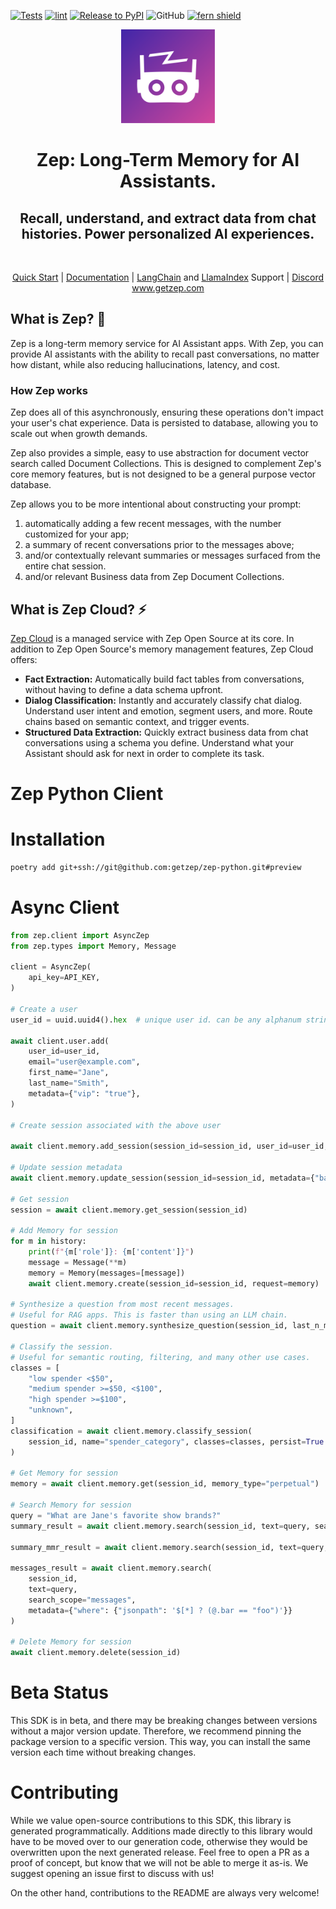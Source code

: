 [![Tests](https://github.com/getzep/zep-python/actions/workflows/test.yml/badge.svg)](https://github.com/getzep/zep-python/actions/workflows/test.yml) [![lint](https://github.com/getzep/zep-python/actions/workflows/lint.yml/badge.svg)](https://github.com/getzep/zep-python/actions/workflows/lint.yml) [![Release to PyPI](https://github.com/getzep/zep-python/actions/workflows/release.yml/badge.svg)](https://github.com/getzep/zep-python/actions/workflows/release.yml) ![GitHub](https://img.shields.io/github/license/getzep/zep-python?color=blue)
[![fern shield](https://img.shields.io/badge/%F0%9F%8C%BF-SDK%20generated%20by%20Fern-brightgreen)](https://github.com/fern-api/fern)

<p align="center">
  <a href="https://www.getzep.com/">
    <img src="https://raw.githubusercontent.com/getzep/zep/main/assets/zep-logo-icon-gradient-rgb.svg" width="150" alt="Zep Logo">
  </a>
</p>

<h1 align="center">
Zep: Long-Term Memory for ‍AI Assistants.
</h1>
<h2 align="center">Recall, understand, and extract data from chat histories. Power personalized AI experiences.</h2>
<br />

<p align="center">
<a href="https://docs.getzep.com/deployment/quickstart/">Quick Start</a> | 
<a href="https://docs.getzep.com/">Documentation</a> | 
<a href="https://docs.getzep.com/sdk/langchain/">LangChain</a> and 
<a href="https://docs.getzep.com/sdk/langchain/">LlamaIndex</a> Support | 
<a href="https://discord.gg/W8Kw6bsgXQ">Discord</a><br />
<a href="https://www.getzep.com">www.getzep.com</a>
</p>

## What is Zep? 💬 
Zep is a long-term memory service for AI Assistant apps. With Zep, you can provide AI assistants with the ability to recall past conversations, no matter how distant, while also reducing hallucinations, latency, and cost. 

### How Zep works

Zep does all of this asynchronously, ensuring these operations don't impact your user's chat experience. Data is persisted to database, allowing you to scale out when growth demands.

Zep also provides a simple, easy to use abstraction for document vector search called Document Collections. This is designed to complement Zep's core memory features, but is not designed to be a general purpose vector database.

Zep allows you to be more intentional about constructing your prompt: 
1. automatically adding a few recent messages, with the number customized for your app;
2. a summary of recent conversations prior to the messages above;
3. and/or contextually relevant summaries or messages surfaced from the entire chat session.
4. and/or relevant Business data from Zep Document Collections.

## What is Zep Cloud? ⚡️ 

[Zep Cloud](https://www.getzep.com/) is a managed service with Zep Open Source at its core. In addition to Zep Open Source's memory management features, Zep Cloud offers:
- **Fact Extraction:** Automatically build fact tables from conversations, without having to define a data schema upfront.
- **Dialog Classification:** Instantly and accurately classify chat dialog. Understand user intent and emotion, segment users, and more. Route chains based on semantic context, and trigger events. 
- **Structured Data Extraction:** Quickly extract business data from chat conversations using a schema you define. Understand what your Assistant should ask for next in order to complete its task.



<!-- Begin Title, generated by Fern  -->
# Zep Python Client

<!-- Begin Installation, generated by Fern  -->
# Installation

```sh
poetry add git+ssh://git@github.com:getzep/zep-python.git#preview
```
<!-- End Installation  -->

<!-- Begin Async Usage, generated by Fern  -->
# Async Client

```python
from zep.client import AsyncZep
from zep.types import Memory, Message

client = AsyncZep(
    api_key=API_KEY,
)

# Create a user
user_id = uuid.uuid4().hex  # unique user id. can be any alphanum string

await client.user.add(
    user_id=user_id,
    email="user@example.com",
    first_name="Jane",
    last_name="Smith",
    metadata={"vip": "true"},
)

# Create session associated with the above user

await client.memory.add_session(session_id=session_id, user_id=user_id, metadata={"foo": "bar"})

# Update session metadata
await client.memory.update_session(session_id=session_id, metadata={"bar": "foo"})

# Get session
session = await client.memory.get_session(session_id)

# Add Memory for session
for m in history:
    print(f"{m['role']}: {m['content']}")
    message = Message(**m)
    memory = Memory(messages=[message])
    await client.memory.create(session_id=session_id, request=memory)

# Synthesize a question from most recent messages.
# Useful for RAG apps. This is faster than using an LLM chain.
question = await client.memory.synthesize_question(session_id, last_n_messages=3)

# Classify the session.
# Useful for semantic routing, filtering, and many other use cases.
classes = [
    "low spender <$50",
    "medium spender >=$50, <$100",
    "high spender >=$100",
    "unknown",
]
classification = await client.memory.classify_session(
    session_id, name="spender_category", classes=classes, persist=True
)

# Get Memory for session
memory = await client.memory.get(session_id, memory_type="perpetual")

# Search Memory for session
query = "What are Jane's favorite show brands?"
summary_result = await client.memory.search(session_id, text=query, search_scope="summary")

summary_mmr_result = await client.memory.search(session_id, text=query, search_scope="summary", search_type="mmr")

messages_result = await client.memory.search(
    session_id,
    text=query,
    search_scope="messages",
    metadata={"where": {"jsonpath": '$[*] ? (@.bar == "foo")'}}
)

# Delete Memory for session
await client.memory.delete(session_id)
```


<!-- End Async Usage  -->

<!-- Begin Status, generated by Fern  -->
# Beta Status

This SDK is in beta, and there may be breaking changes between versions without a major 
version update. Therefore, we recommend pinning the package version to a specific version. 
This way, you can install the same version each time without breaking changes.
<!-- End Status  -->

<!-- Begin Contributing, generated by Fern  -->
# Contributing

While we value open-source contributions to this SDK, this library is generated programmatically. 
Additions made directly to this library would have to be moved over to our generation code, 
otherwise they would be overwritten upon the next generated release. Feel free to open a PR as
 a proof of concept, but know that we will not be able to merge it as-is. We suggest opening 
an issue first to discuss with us!

On the other hand, contributions to the README are always very welcome!
<!-- End Contributing  -->

